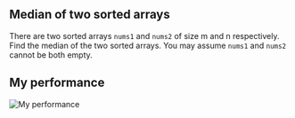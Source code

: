 ## Median of two sorted arrays

There are two sorted arrays `nums1` and `nums2` of size m and n respectively.
Find the median of the two sorted arrays.
You may assume `nums1` and `nums2` cannot be both empty.

## My performance

![My performance](https://raw.githubusercontent.com/itspedruu/leetcode-solutions/master/median-of-two-sorted-arrays/success_screenshot.png)